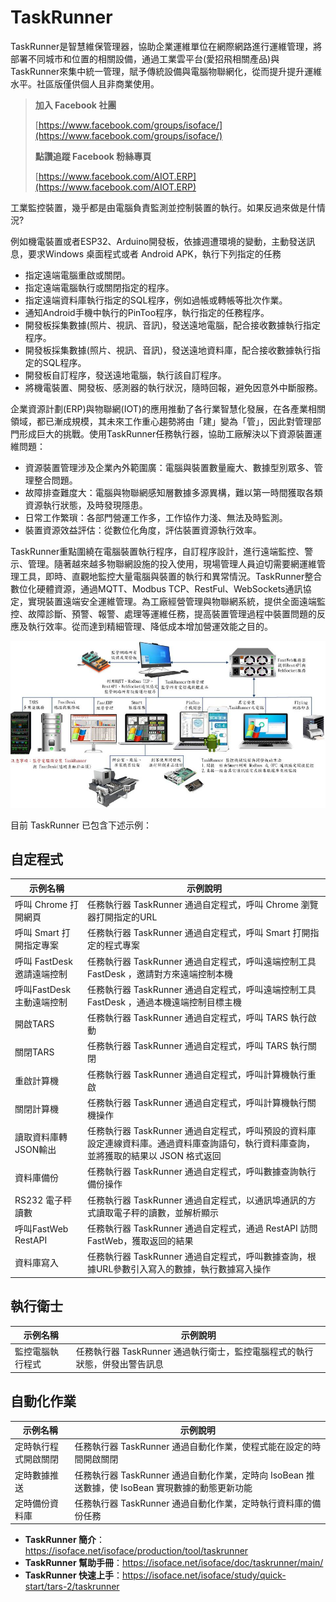 # TaskRunner
TaskRunner是智慧維保管理器，協助企業運維單位在網際網路進行運維管理，將部署不同城市和位置的相關設備，通過工業雲平台(愛招飛相關產品)與TaskRunner來集中統一管理，賦予傳統設備與電腦物聯網化，從而提升提升運維水平。社區版僅供個人且非商業使用。

> **加入 Facebook 社團**
>
> [https://www.facebook.com/groups/isoface/](https://www.facebook.com/groups/isoface/)
> 
> **點讚追蹤 Facebook 粉絲專頁**
> 
> [https://www.facebook.com/AIOT.ERP](https://www.facebook.com/AIOT.ERP)

工業監控裝置，幾乎都是由電腦負責監測並控制裝置的執行。如果反過來做是什情況?

例如機電裝置或者ESP32、Arduino開發板，依據週遭環境的變動，主動發送訊息，要求Windows 桌面程式或者 Android APK，執行下列指定的任務
* 指定遠端電腦重啟或關閉。
* 指定遠端電腦執行或關閉指定的程序。
* 指定遠端資料庫執行指定的SQL程序，例如過帳或轉帳等批次作業。
* 通知Android手機中執行的PinToo程序，執行指定的任務程序。
* 開發板採集數據(照片、視訊、音訊)，發送遠地電腦，配合接收數據執行指定程序。
* 開發板採集數據(照片、視訊、音訊)，發送遠地資料庫，配合接收數據執行指定的SQL程序。
* 開發板自訂程序，發送遠地電腦，執行該自訂程序。
* 將機電裝置、開發板、感測器的執行狀況，隨時回報，避免因意外中斷服務。

企業資源計劃(ERP)與物聯網(IOT)的應用推動了各行業智慧化發展，在各產業相關領域，都已漸成規模，其未來工作重心趨勢將由「建」變為「管」，因此對管理部門形成巨大的挑戰。使用TaskRunner任務執行器，協助工廠解決以下資源裝置運維問題：
* 資源裝置管理涉及企業內外範圍廣：電腦與裝置數量龐大、數據型別眾多、管理整合問題。
* 故障排查難度大：電腦與物聯網感知層數據多源異構，難以第一時間獲取各類資源執行狀態，及時發現隱患。
* 日常工作繁瑣：各部門營運工作多，工作協作力淺、無法及時監測。
* 裝置資源效益評估：從數位化角度，評估裝置資源執行效率。

TaskRunner重點圍繞在電腦裝置執行程序，自訂程序設計，進行遠端監控、警示、管理。隨著越來越多物聯網設施的投入使用，現場管理人員迫切需要網運維管理工具，即時、直觀地監控大量電腦與裝置的執行和異常情況。TaskRunner整合數位化硬體資源，通過MQTT、Modbus TCP、RestFul、WebSockets通訊協定，實現裝置遠端安全運維管理。為工廠經營管理與物聯網系統，提供全面遠端監控、故障診斷、預警、報警、處理等運維任務，提高裝置管理過程中裝置問題的反應及執行效率。從而達到精細管理、降低成本增加營運效能之目的。

![](images/290435657.jpg)

目前 TaskRunner 已包含下述示例：

## 自定程式

|示例名稱|示例說明|
|---|---|
|呼叫 Chrome 打開網頁|任務執行器 TaskRunner 通過自定程式，呼叫 Chrome 瀏覽器打開指定的URL|
|呼叫 Smart 打開指定專案|任務執行器 TaskRunner 通過自定程式，呼叫 Smart 打開指定的程式專案|
|呼叫 FastDesk 邀請遠端控制|任務執行器 TaskRunner 通過自定程式，呼叫遠端控制工具 FastDesk ，邀請對方來遠端控制本機|
|呼叫FastDesk主動遠端控制|任務執行器 TaskRunner 通過自定程式，呼叫遠端控制工具 FastDesk ，通過本機遠端控制目標主機|
|開啟TARS|任務執行器 TaskRunner 通過自定程式，呼叫 TARS 執行啟動|
|關閉TARS|任務執行器 TaskRunner 通過自定程式，呼叫 TARS 執行關閉|
|重啟計算機|任務執行器 TaskRunner 通過自定程式，呼叫計算機執行重啟|
|關閉計算機|任務執行器 TaskRunner 通過自定程式，呼叫計算機執行關機操作|
|讀取資料庫轉JSON輸出|任務執行器 TaskRunner 通過自定程式，呼叫預設的資料庫設定連線資料庫。通過資料庫查詢語句，執行資料庫查詢，並將獲取的結果以 JSON 格式返回|
|資料庫備份|任務執行器 TaskRunner 通過自定程式，呼叫數據查詢執行備份操作|
|RS232 電子秤讀數|任務執行器 TaskRunner 通過自定程式，以通訊埠通訊的方式讀取電子秤的讀數，並解析顯示|
|呼叫FastWeb RestAPI|任務執行器 TaskRunner 通過自定程式，通過 RestAPI 訪問 FastWeb，獲取返回的結果|
|資料庫寫入|任務執行器 TaskRunner 通過自定程式，呼叫數據查詢，根據URL參數引入寫入的數據，執行數據寫入操作|

## 執行衛士

|示例名稱|示例說明|
|---|---|
|監控電腦執行程式|任務執行器 TaskRunner 通過執行衛士，監控電腦程式的執行狀態，併發出警告訊息|

## 自動化作業

|示例名稱|示例說明|
|---|---|
|定時執行程式開啟關閉|任務執行器 TaskRunner 通過自動化作業，使程式能在設定的時間開啟關閉|
|定時數據推送|任務執行器 TaskRunner 通過自動化作業，定時向 IsoBean 推送數據，使 IsoBean 實現數據的動態更新功能|
|定時備份資料庫|任務執行器 TaskRunner 通過自動化作業，定時執行資料庫的備份任務|

* **TaskRunner 簡介**：https://isoface.net/isoface/production/tool/taskrunner
* **TaskRunner 幫助手冊**：https://isoface.net/isoface/doc/taskrunner/main/
* **TaskRunner 快速上手**：https://isoface.net/isoface/study/quick-start/tars-2/taskrunner
